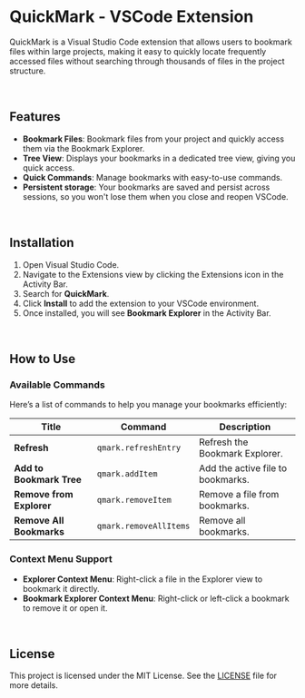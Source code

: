 # QuickMark - VSCode Extension

QuickMark is a Visual Studio Code extension that allows users to bookmark files within large projects, making it easy to quickly locate frequently accessed files without searching through thousands of files in the project structure.

<br>

## Features

- **Bookmark Files**: Bookmark files from your project and quickly access them via the Bookmark Explorer.
- **Tree View**: Displays your bookmarks in a dedicated tree view, giving you quick access.
- **Quick Commands**: Manage bookmarks with easy-to-use commands.
- **Persistent storage**: Your bookmarks are saved and persist across sessions, so you won't lose them when you close and reopen VSCode.

<br>

## Installation

1. Open Visual Studio Code.
2. Navigate to the Extensions view by clicking the Extensions icon in the Activity Bar.
3. Search for **QuickMark**.
4. Click **Install** to add the extension to your VSCode environment.
5. Once installed, you will see **Bookmark Explorer** in the Activity Bar.

<br>

## How to Use

### Available Commands

Here’s a list of commands to help you manage your bookmarks efficiently:


| Title                       | Command                     | Description                               |
|-----------------------------|-----------------------------|-------------------------------------------|
| **Refresh**                  | `qmark.refreshEntry`         | Refresh the Bookmark Explorer.            |
| **Add to Bookmark Tree**     | `qmark.addItem`              | Add the active file to bookmarks.         |
| **Remove from Explorer**     | `qmark.removeItem`           | Remove a file from bookmarks.             |
| **Remove All Bookmarks**     | `qmark.removeAllItems`       | Remove all bookmarks.                     |

### Context Menu Support

- **Explorer Context Menu**: Right-click a file in the Explorer view to bookmark it directly.
- **Bookmark Explorer Context Menu**: Right-click or left-click a bookmark to remove it or open it.

<br>

## License
This project is licensed under the MIT License. See the [LICENSE](LICENSE) file for more details.
